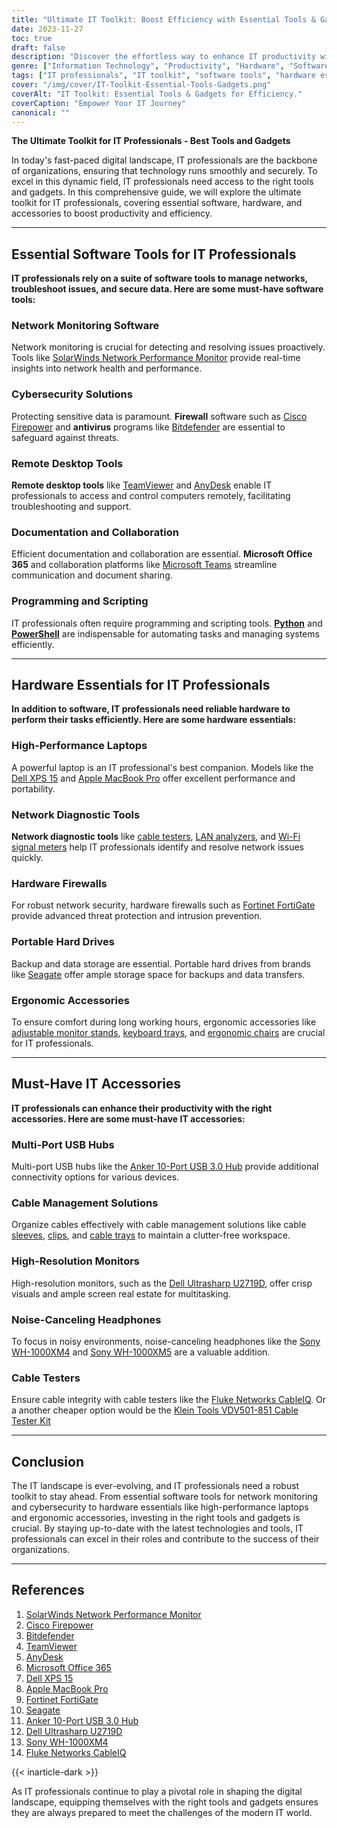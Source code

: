 ```yaml
---
title: "Ultimate IT Toolkit: Boost Efficiency with Essential Tools & Gadgets"
date: 2023-11-27
toc: true
draft: false
description: "Discover the effortless way to enhance IT productivity with the ultimate toolkit for professionals. Find top software, hardware, and accessories."
genre: ["Information Technology", "Productivity", "Hardware", "Software", "Cybersecurity", "Tech Tools", "Network Management", "Remote Desktop", "Office Accessories", "Tech Gadgets"]
tags: ["IT professionals", "IT toolkit", "software tools", "hardware essentials", "IT accessories", "network monitoring", "cybersecurity", "remote desktop", "programming", "ergonomic accessories", "high-performance laptops", "hardware firewalls", "cable management", "multi-port USB hubs", "network diagnostic tools", "noise-canceling headphones", "data storage", "efficiency tools", "digital landscape", "technology"]
cover: "/img/cover/IT-Toolkit-Essential-Tools-Gadgets.png"
coverAlt: "IT Toolkit: Essential Tools & Gadgets for Efficiency."
coverCaption: "Empower Your IT Journey"
canonical: ""
---
```


**The Ultimate Toolkit for IT Professionals - Best Tools and Gadgets**

In today's fast-paced digital landscape, IT professionals are the backbone of organizations, ensuring that technology runs smoothly and securely. To excel in this dynamic field, IT professionals need access to the right tools and gadgets. In this comprehensive guide, we will explore the ultimate toolkit for IT professionals, covering essential software, hardware, and accessories to boost productivity and efficiency.

______

## Essential Software Tools for IT Professionals

**IT professionals rely on a suite of software tools to manage networks, troubleshoot issues, and secure data. Here are some must-have software tools:**

### Network Monitoring Software

Network monitoring is crucial for detecting and resolving issues proactively. Tools like [SolarWinds Network Performance Monitor](https://www.solarwinds.com/network-performance-monitor) provide real-time insights into network health and performance.

### Cybersecurity Solutions

Protecting sensitive data is paramount. **Firewall** software such as [Cisco Firepower](https://www.cisco.com/c/en/us/products/security/firewall/index.html) and **antivirus** programs like [Bitdefender](https://bitdefender.f9tmep.net/k0Wq1n) are essential to safeguard against threats.

### Remote Desktop Tools

**Remote desktop tools** like [TeamViewer](https://www.teamviewer.com/) and [AnyDesk](https://anydesk.com/) enable IT professionals to access and control computers remotely, facilitating troubleshooting and support.

### Documentation and Collaboration

Efficient documentation and collaboration are essential. **Microsoft Office 365** and collaboration platforms like [Microsoft Teams](https://www.microsoft.com/en-us/microsoft-teams/group-chat-software) streamline communication and document sharing.

### Programming and Scripting

IT professionals often require programming and scripting tools. [**Python**](https://simeononsecurity.com/articles/secure-coding-standards-for-python/) and [**PowerShell**](https://simeononsecurity.com/articles/learning-powershell-scripting-for-beginners/) are indispensable for automating tasks and managing systems efficiently.

______

## Hardware Essentials for IT Professionals

**In addition to software, IT professionals need reliable hardware to perform their tasks efficiently. Here are some hardware essentials:**

### High-Performance Laptops

A powerful laptop is an IT professional's best companion. Models like the [Dell XPS 15](https://amzn.to/3Q80ODs) and [Apple MacBook Pro](https://amzn.to/48IoTrp) offer excellent performance and portability.

### Network Diagnostic Tools

**Network diagnostic tools** like [cable testers](https://amzn.to/45mtRqY), [LAN analyzers](https://amzn.to/46gQPkE), and [Wi-Fi signal meters](https://amzn.to/3rFwjeq) help IT professionals identify and resolve network issues quickly.

### Hardware Firewalls

For robust network security, hardware firewalls such as [Fortinet FortiGate](https://amzn.to/3tvwWaU) provide advanced threat protection and intrusion prevention.

### Portable Hard Drives

Backup and data storage are essential. Portable hard drives from brands like [Seagate](https://amzn.to/46FcCSV) offer ample storage space for backups and data transfers.

### Ergonomic Accessories

To ensure comfort during long working hours, ergonomic accessories like [adjustable monitor stands](https://amzn.to/3RMqQgA), [keyboard trays](https://amzn.to/3Q47e6r), and [ergonomic chairs](https://amzn.to/3Q4n6py) are crucial for IT professionals.

______

## Must-Have IT Accessories

**IT professionals can enhance their productivity with the right accessories. Here are some must-have IT accessories:**

### Multi-Port USB Hubs

Multi-port USB hubs like the [Anker 10-Port USB 3.0 Hub](https://amzn.to/46zar3c) provide additional connectivity options for various devices.

### Cable Management Solutions

Organize cables effectively with cable management solutions like cable [sleeves](https://amzn.to/3RO7vvm), [clips](https://amzn.to/3F4z7Fh), and [cable trays](https://amzn.to/3rF7grW) to maintain a clutter-free workspace.

### High-Resolution Monitors

High-resolution monitors, such as the [Dell Ultrasharp U2719D](https://amzn.to/3LRXXMl), offer crisp visuals and ample screen real estate for multitasking.

### Noise-Canceling Headphones

To focus in noisy environments, noise-canceling headphones like the [Sony WH-1000XM4](https://amzn.to/3FqtGRf) and [Sony WH-1000XM5](https://amzn.to/3F9Qm85) are a valuable addition.

### Cable Testers

Ensure cable integrity with cable testers like the [Fluke Networks CableIQ](https://amzn.to/3rI2zxz). Or a another cheaper option would be the [Klein Tools VDV501-851 Cable Tester Kit](https://amzn.to/45mtRqY)

______

## Conclusion

The IT landscape is ever-evolving, and IT professionals need a robust toolkit to stay ahead. From essential software tools for network monitoring and cybersecurity to hardware essentials like high-performance laptops and ergonomic accessories, investing in the right tools and gadgets is crucial. By staying up-to-date with the latest technologies and tools, IT professionals can excel in their roles and contribute to the success of their organizations.

______

## References

1. [SolarWinds Network Performance Monitor](https://www.solarwinds.com/network-performance-monitor)
2. [Cisco Firepower](https://www.cisco.com/c/en/us/products/security/firewall/index.html)
3. [Bitdefender](https://www.bitdefender.com/business/)
4. [TeamViewer](https://www.teamviewer.com/)
5. [AnyDesk](https://anydesk.com/)
6. [Microsoft Office 365](https://www.microsoft.com/en-us/microsoft-teams/group-chat-software)
7. [Dell XPS 15](https://www.dell.com/en-us/shop/dell-laptops/xps-15-laptop/spd/xps-15-9510-laptop)
8. [Apple MacBook Pro](https://www.apple.com/macbook-pro/)
9. [Fortinet FortiGate](https://www.fortinet.com/products/next-generation-firewall.html)
10. [Seagate](https://www.seagate.com/)
11. [Anker 10-Port USB 3.0 Hub](https://amzn.to/46zar3c)
12. [Dell Ultrasharp U2719D](https://amzn.to/3LRXXMl)
13. [Sony WH-1000XM4](https://amzn.to/3FqtGRf)
14. [Fluke Networks CableIQ](https://amzn.to/3rI2zxz)

{{< inarticle-dark >}}

As IT professionals continue to play a pivotal role in shaping the digital landscape, equipping themselves with the right tools and gadgets ensures they are always prepared to meet the challenges of the modern IT world.
